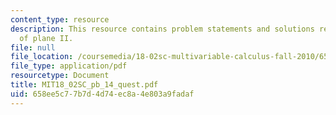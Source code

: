 ```yaml
---
content_type: resource
description: This resource contains problem statements and solutions related to equations
  of plane II.
file: null
file_location: /coursemedia/18-02sc-multivariable-calculus-fall-2010/658ee5c77b7d4d74ec8a4e803a9fadaf_MIT18_02SC_pb_14_quest.pdf
file_type: application/pdf
resourcetype: Document
title: MIT18_02SC_pb_14_quest.pdf
uid: 658ee5c7-7b7d-4d74-ec8a-4e803a9fadaf
---
```

